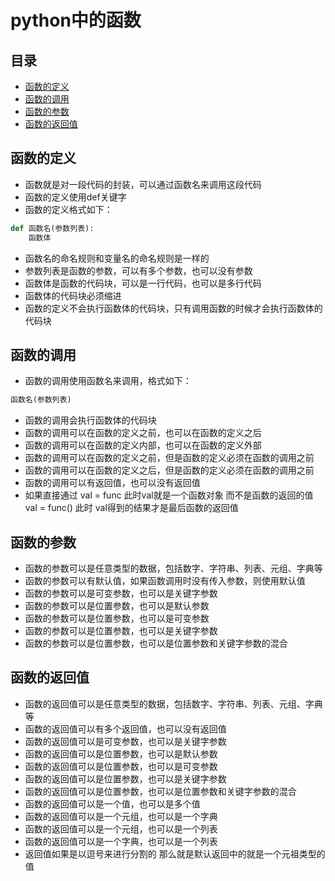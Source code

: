 # python中的函数
## 目录
* [函数的定义](#函数的定义)
* [函数的调用](#函数的调用)
* [函数的参数](#函数的参数)
* [函数的返回值](#函数的返回值)
## 函数的定义
* 函数就是对一段代码的封装，可以通过函数名来调用这段代码
* 函数的定义使用def关键字
* 函数的定义格式如下：
```python
def 函数名(参数列表):
    函数体
```
* 函数名的命名规则和变量名的命名规则是一样的
* 参数列表是函数的参数，可以有多个参数，也可以没有参数
* 函数体是函数的代码块，可以是一行代码，也可以是多行代码
* 函数体的代码块必须缩进
* 函数的定义不会执行函数体的代码块，只有调用函数的时候才会执行函数体的代码块
## 函数的调用
* 函数的调用使用函数名来调用，格式如下：
```python
函数名(参数列表)
```
* 函数的调用会执行函数体的代码块
* 函数的调用可以在函数的定义之前，也可以在函数的定义之后
* 函数的调用可以在函数的定义内部，也可以在函数的定义外部
* 函数的调用可以在函数的定义之前，但是函数的定义必须在函数的调用之前
* 函数的调用可以在函数的定义之后，但是函数的定义必须在函数的调用之前
* 函数的调用可以有返回值，也可以没有返回值
* 如果直接通过 val = func 此时val就是一个函数对象 而不是函数的返回的值 val = func() 此时 val得到的结果才是最后函数的返回值
## 函数的参数
* 函数的参数可以是任意类型的数据，包括数字、字符串、列表、元组、字典等
* 函数的参数可以有默认值，如果函数调用时没有传入参数，则使用默认值
* 函数的参数可以是可变参数，也可以是关键字参数
* 函数的参数可以是位置参数，也可以是默认参数
* 函数的参数可以是位置参数，也可以是可变参数
* 函数的参数可以是位置参数，也可以是关键字参数
* 函数的参数可以是位置参数，也可以是位置参数和关键字参数的混合
## 函数的返回值
* 函数的返回值可以是任意类型的数据，包括数字、字符串、列表、元组、字典等
* 函数的返回值可以有多个返回值，也可以没有返回值
* 函数的返回值可以是可变参数，也可以是关键字参数
* 函数的返回值可以是位置参数，也可以是默认参数
* 函数的返回值可以是位置参数，也可以是可变参数
* 函数的返回值可以是位置参数，也可以是关键字参数
* 函数的返回值可以是位置参数，也可以是位置参数和关键字参数的混合
* 函数的返回值可以是一个值，也可以是多个值
* 函数的返回值可以是一个元组，也可以是一个字典
* 函数的返回值可以是一个元组，也可以是一个列表
* 函数的返回值可以是一个字典，也可以是一个列表
* 返回值如果是以逗号来进行分割的 那么就是默认返回中的就是一个元祖类型的值
